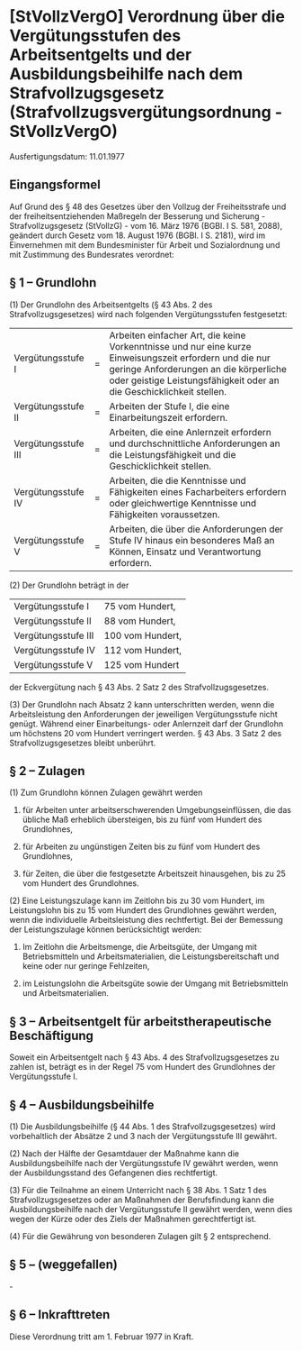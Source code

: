 # [StVollzVergO] Verordnung über die Vergütungsstufen des Arbeitsentgelts und der Ausbildungsbeihilfe nach dem Strafvollzugsgesetz  (Strafvollzugsvergütungsordnung - StVollzVergO)

Ausfertigungsdatum: 11.01.1977

 

## Eingangsformel

Auf Grund des § 48 des Gesetzes über den Vollzug der Freiheitsstrafe und der freiheitsentziehenden Maßregeln der Besserung und Sicherung - Strafvollzugsgesetz (StVollzG) - vom 16. März 1976 (BGBl. I S. 581, 2088), geändert durch Gesetz vom 18. August 1976 (BGBl. I S. 2181), wird im Einvernehmen mit dem Bundesminister für Arbeit und Sozialordnung und mit Zustimmung des Bundesrates verordnet:


## § 1 – Grundlohn

(1) Der Grundlohn des Arbeitsentgelts (§ 43 Abs. 2 des Strafvollzugsgesetzes) wird nach folgenden Vergütungsstufen festgesetzt:  

|                     |     |                                                                                                                                                                                                                          |
|:--------------------|:----|:-------------------------------------------------------------------------------------------------------------------------------------------------------------------------------------------------------------------------|
| Vergütungsstufe I   | =   | Arbeiten einfacher Art, die keine Vorkenntnisse und nur eine kurze Einweisungszeit erfordern und die nur geringe Anforderungen an die körperliche oder geistige Leistungsfähigkeit oder an die Geschicklichkeit stellen. |
| Vergütungsstufe II  | =   | Arbeiten der Stufe I, die eine Einarbeitungszeit erfordern.                                                                                                                                                              |
| Vergütungsstufe III | =   | Arbeiten, die eine Anlernzeit erfordern und durchschnittliche Anforderungen an die Leistungsfähigkeit und die Geschicklichkeit stellen.                                                                                  |
| Vergütungsstufe IV  | =   | Arbeiten, die die Kenntnisse und Fähigkeiten eines Facharbeiters erfordern oder gleichwertige Kenntnisse und Fähigkeiten voraussetzen.                                                                                   |
| Vergütungsstufe V   | =   | Arbeiten, die über die Anforderungen der Stufe IV hinaus ein besonderes Maß an Können, Einsatz und Verantwortung erfordern.                                                                                              |

(2) Der Grundlohn beträgt in der  

|                     |                  |
|:--------------------|:-----------------|
| Vergütungsstufe I   | 75 vom Hundert,  |
| Vergütungsstufe II  | 88 vom Hundert,  |
| Vergütungsstufe III | 100 vom Hundert, |
| Vergütungsstufe IV  | 112 vom Hundert, |
| Vergütungsstufe V   | 125 vom Hundert  |

  
der Eckvergütung nach § 43 Abs. 2 Satz 2 des Strafvollzugsgesetzes.

(3) Der Grundlohn nach Absatz 2 kann unterschritten werden, wenn die Arbeitsleistung den Anforderungen der jeweiligen Vergütungsstufe nicht genügt. Während einer Einarbeitungs- oder Anlernzeit darf der Grundlohn um höchstens 20 vom Hundert verringert werden. § 43 Abs. 3 Satz 2 des Strafvollzugsgesetzes bleibt unberührt.


## § 2 – Zulagen

(1) Zum Grundlohn können Zulagen gewährt werden

1. für Arbeiten unter arbeitserschwerenden Umgebungseinflüssen, die das übliche Maß erheblich übersteigen, bis zu fünf vom Hundert des Grundlohnes,

2. für Arbeiten zu ungünstigen Zeiten bis zu fünf vom Hundert des Grundlohnes,

3. für Zeiten, die über die festgesetzte Arbeitszeit hinausgehen, bis zu 25 vom Hundert des Grundlohnes.

(2) Eine Leistungszulage kann im Zeitlohn bis zu 30 vom Hundert, im Leistungslohn bis zu 15 vom Hundert des Grundlohnes gewährt werden, wenn die individuelle Arbeitsleistung dies rechtfertigt. Bei der Bemessung der Leistungszulage können berücksichtigt werden:

1. Im Zeitlohn die Arbeitsmenge, die Arbeitsgüte, der Umgang mit Betriebsmitteln und Arbeitsmaterialien, die Leistungsbereitschaft und keine oder nur geringe Fehlzeiten,

2. im Leistungslohn die Arbeitsgüte sowie der Umgang mit Betriebsmitteln und Arbeitsmaterialien.


## § 3 – Arbeitsentgelt für arbeitstherapeutische Beschäftigung

Soweit ein Arbeitsentgelt nach § 43 Abs. 4 des Strafvollzugsgesetzes zu zahlen ist, beträgt es in der Regel 75 vom Hundert des Grundlohnes der Vergütungsstufe I.


## § 4 – Ausbildungsbeihilfe

(1) Die Ausbildungsbeihilfe (§ 44 Abs. 1 des Strafvollzugsgesetzes) wird vorbehaltlich der Absätze 2 und 3 nach der Vergütungsstufe III gewährt.

(2) Nach der Hälfte der Gesamtdauer der Maßnahme kann die Ausbildungsbeihilfe nach der Vergütungsstufe IV gewährt werden, wenn der Ausbildungsstand des Gefangenen dies rechtfertigt.

(3) Für die Teilnahme an einem Unterricht nach § 38 Abs. 1 Satz 1 des Strafvollzugsgesetzes oder an Maßnahmen der Berufsfindung kann die Ausbildungsbeihilfe nach der Vergütungsstufe II gewährt werden, wenn dies wegen der Kürze oder des Ziels der Maßnahmen gerechtfertigt ist.

(4) Für die Gewährung von besonderen Zulagen gilt § 2 entsprechend.


## § 5 – (weggefallen)

\-


## § 6 – Inkrafttreten

Diese Verordnung tritt am 1. Februar 1977 in Kraft.

